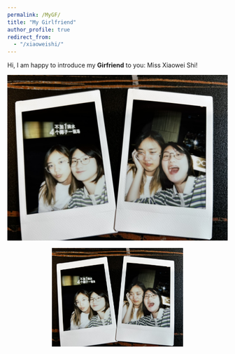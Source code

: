 ```yaml
---
permalink: /MyGF/
title: "My Girlfriend"
author_profile: true 
redirect_from: 
  - "/xiaoweishi/"
---
```


Hi, I am happy to introduce my __Girfriend__ to you: Miss Xiaowei Shi!

![是合照](../images/xiaowei&xingyuan.jpeg "Xiaowei & Xingyuan")

<div align="center">
<img src="../images/xiaowei&xingyuan.jpeg" align="center" height="" width="300" />
</div>  